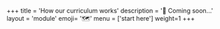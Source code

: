 +++
title = 'How our curriculum works'
description = '🚧 Coming soon...'
layout = 'module'
emoji= '🗺️'
menu = ['start here']
weight=1
+++
